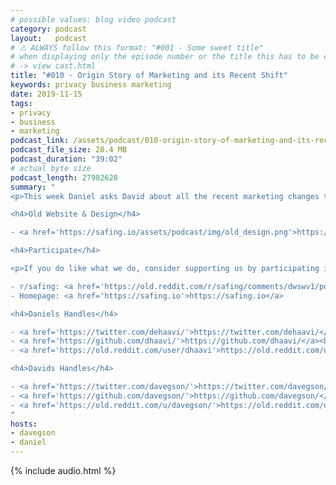 ```yaml
---
# possible values: blog video podcast
category: podcast
layout:   podcast
# ⚠️ ALWAYS follow this format: "#001 - Some sweet title"
# when displaying only the episode number or the title this has to be constant
# -> view cast.html
title: "#010 - Origin Story of Marketing and its Recent Shift"
keywords: privacy business marketing
date: 2019-11-15
tags:
- privacy
- business
- marketing
podcast_link: /assets/podcast/010-origin-story-of-marketing-and-its-recent-shift.mp3
podcast_file_size: 28.4 MB
podcast_duration: "39:02"
# actual byte size
podcast_length: 27982628
summary: "
<p>This week Daniel asks David about all the recent marketing changes that have been going on: Why did the homepage get a new design? And why were the product names changed? This episode takes you all the way back to the early days of Safing, where we had very different slogans and designs. Enjoy this origin story!</p>

<h4>Old Website & Design</h4>

- <a href='https://safing.io/assets/podcast/img/old_design.png'>https://safing.io/assets/podcast/img/old_design.png</a><br/>

<h4>Participate</h4>

<p>If you do like what we do, consider supporting us by participating in our reddit:</p>

- r/safing: <a href='https://old.reddit.com/r/safing/comments/dwswv1/podcast_010_origin_story_of_marketing_and_its/'>this episodes reddit thread</a><br/>
- Homepage: <a href='https://safing.io'>https://safing.io</a>

<h4>Daniels Handles</h4>

- <a href='https://twitter.com/dehaavi/'>https://twitter.com/dehaavi/</a><br/>
- <a href='https://github.com/dhaavi/'>https://github.com/dhaavi/</a><br/>
- <a href='https://old.reddit.com/user/dhaavi'>https://old.reddit.com/user/dhaavi</a><br/>

<h4>Davids Handles</h4>

- <a href='https://twitter.com/davegson/'>https://twitter.com/davegson/</a><br/>
- <a href='https://github.com/davegson/'>https://github.com/davegson/</a><br/>
- <a href='https://old.reddit.com/u/davegson/'>https://old.reddit.com/u/davegson/</a><br/>
"
hosts:
- davegson
- daniel
---
```


{% include audio.html %}
